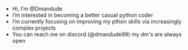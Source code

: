 - Hi, I’m @Dmandude
- I’m interested in becoming a better casual python coder
- I’m currently focusing on improving my pthon skills via increasingly complex projects
- You can reach me on discord (@dmandude99) my dm's are always open

<!---
Dmandude/Dmandude is a ✨ special ✨ repository because its `README.md` (this file) appears on your GitHub profile.
You can click the Preview link to take a look at your changes.
--->
